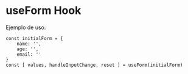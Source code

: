 # useForm Hook


Ejemplo de uso:

```
const initialForm = {
    name: '',
    age: '',
    email: ''
}
const [ values, handleInputChange, reset ] = useForm(initialForm)

```


